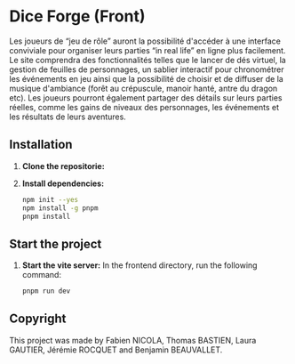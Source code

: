 # Dice Forge (Front)

Les joueurs de “jeu de rôle” auront la possibilité d'accéder à une interface conviviale pour organiser leurs parties “in real life” en ligne plus facilement. Le site comprendra des fonctionnalités telles que le lancer de dés virtuel, la gestion de feuilles de personnages, un sablier interactif pour chronométrer les événements en jeu ainsi que la possibilité de choisir et de diffuser de la musique d'ambiance (forêt au crépuscule, manoir hanté, antre du dragon etc). Les joueurs pourront également partager des détails sur leurs parties réelles, comme les gains de niveaux des personnages, les événements et les résultats de leurs aventures.

## Installation

1. **Clone the repositorie:**

2. **Install dependencies:**

    ```bash
    npm init --yes
    npm install -g pnpm
    pnpm install
    ```

## Start the project

1. **Start the vite server:**
    In the frontend directory, run the following command:

    ```bash
    pnpm run dev
    ```

## Copyright

This project was made by Fabien NICOLA, Thomas BASTIEN, Laura GAUTIER, Jérémie ROCQUET and Benjamin BEAUVALLET.
